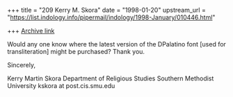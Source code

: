 +++
title = "209 Kerry M. Skora"
date = "1998-01-20"
upstream_url = "https://list.indology.info/pipermail/indology/1998-January/010446.html"

+++
[Archive link](https://list.indology.info/pipermail/indology/1998-January/010446.html)

Would any one know where the latest version of the DPalatino font
[used for transliteration] might be purchased?  Thank you.

Sincerely,

Kerry Martin Skora
Department of Religious Studies
Southern Methodist University
kskora at post.cis.smu.edu



